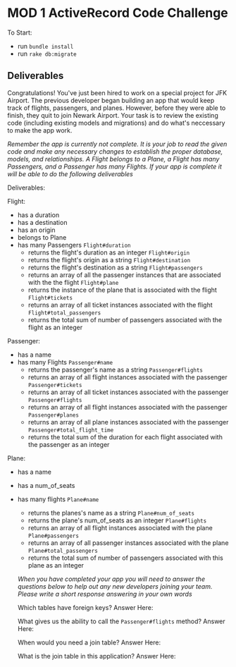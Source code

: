 # MOD 1 ActiveRecord Code Challenge

To Start:
 - run `bundle install`
 - run `rake db:migrate`

## Deliverables

Congratulations! You've just been hired to work on a special project for JFK Airport. The previous developer began building an app that would keep track of flights, passengers, and planes. However, before they were able to finish, they quit to join Newark Airport. Your task is to review the existing code (including existing models and migrations) and do what's neccessary to make the app work.


*Remember the app is currently not complete. It is your job to read the given code and make any necessary changes to establish the proper database, models, and relationships. A Flight belongs to a Plane, a Flight has many Passengers, and a Passenger has many Flights. If your app is complete it will be able to do the following deliverables*

Deliverables: 

Flight: 
- has a duration
- has a destination
- has an origin
- belongs to Plane
- has many Passengers
  `Flight#duration`
    - returns the flight's duration as an integer
  `Flight#origin`
    - returns the flight's origin as a string
  `Flight#destination`
    - returns the flight's destination as a string
  `Flight#passengers` 
    - returns an array of all the passenger instances that are associated with the the flight
  `Flight#plane`
    - returns the instance of the plane that is associated with the flight
  `Flight#tickets`
    - returns an array of all ticket instances associated with the flight
  `Flight#total_passengers`
    - returns the total sum of number of passengers associated with the flight as an integer

Passenger:
- has a name
- has many Flights 
  `Passenger#name`
    - returns the passenger's name as a string
  `Passenger#flights`
    - returns an array of all flight instances associated with the passenger
  `Passenger#tickets`
    - returns an array of all ticket instances associated with the passenger
  `Passenger#flights`
    - returns an array of all flight instances associated with the passenger
  `Passenger#planes`
    - returns an array of all plane instances associated with the passenger 
  `Passenger#total_flight_time`
    - returns the total sum of the duration for each flight associated with the passenger as an integer 

Plane:
- has a name 
- has a num_of_seats
- has many flights
  `Plane#name`
    - returns the planes's name as a string
  `Plane#num_of_seats`
    - returns the plane's num_of_seats as an integer
  `Plane#flights`
    - returns an array of all flight instances associated with the plane
  `Plane#passengers`
    - returns an array of all passenger instances associated with the plane
  `Plane#total_passengers`
    - returns the total sum of number of passengers associated with this plane as an integer 

  *When you have completed your app you will need to answer the questions below to help out any new developers joining your team. Please write a short response answering in your own words*

  Which tables have foreign keys?
    Answer Here:

  What gives us the ability to call the `Passenger#flights` method? 
    Answer Here:

  When would you need a join table?
    Answer Here:

  What is the join table in this application?
    Answer Here:
